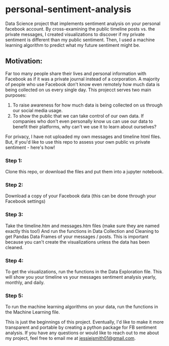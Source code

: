 # personal-sentiment-analysis
Data Science project that implements sentiment analysis on your personal facebook account. By cross-examining the public timeline posts vs. the private messages, I created visualizations to discover if my private sentiment is different than my public sentiment. Then, I used a machine learning algorithm to predict what my future sentiment might be.

## Motivation:
Far too many people share their lives and personal information with Facebook as if it was a private journal instead of a corporation. A majority of people who use Facebook don't know even remotely how much data is being collected on us every single day. This projecct serves two main purposes:
1) To raise awareness for how much data is being collected on us through our social media usage.
2) To show the public that we can take control of our own data. If companies who don't even personally know us can use our data to benefit their platforms, why can't we use it to learn about ourselves?

For privacy, I have not uploaded my own messages and timeline html files. But, if you'd like to use this repo to assess your own public vs private sentiment - here's how!

### Step 1:
Clone this repo, or download the files and put them into a jupyter notebook.

### Step 2:
Download a copy of your Facebook data (this can be done through your Facebook settings)

### Step 3:
Take the timeline.htm and messages.htm files (make sure they are named exactly this too!) And run the functions in Data Collection and Cleaning to get Pandas Data Frames of your messages / posts. This is important because you can't create the visualizations unless the data has been cleaned.

### Step 4:
To get the visualizations, run the functions in the Data Exploration file. This will show you your timeline vs your messages sentiment analysis yearly, monthly, and daily.

### Step 5:
To run the machine learning algorithms on your data, run the functions in the Machine Learning file. 

This is just the beginnings of this project. Eventually, I'd like to make it more transparent and portable by creating a python package for FB sentiment analysis. If you have any questions or would like to reach out to me about my project, feel free to email me at jessiejsmith01@gmail.com.
